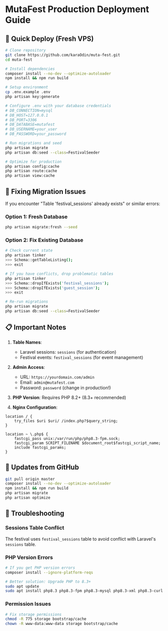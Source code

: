 # MutaFest Production Deployment Guide

## 🚀 Quick Deploy (Fresh VPS)

```bash
# Clone repository
git clone https://github.com/karaOdin/muta-fest.git
cd muta-fest

# Install dependencies
composer install --no-dev --optimize-autoloader
npm install && npm run build

# Setup environment
cp .env.example .env
php artisan key:generate

# Configure .env with your database credentials
# DB_CONNECTION=mysql
# DB_HOST=127.0.0.1
# DB_PORT=3306
# DB_DATABASE=mutafest
# DB_USERNAME=your_user
# DB_PASSWORD=your_password

# Run migrations and seed
php artisan migrate
php artisan db:seed --class=FestivalSeeder

# Optimize for production
php artisan config:cache
php artisan route:cache
php artisan view:cache
```

## 🔧 Fixing Migration Issues

If you encounter "Table 'festival_sessions' already exists" or similar errors:

### Option 1: Fresh Database
```bash
php artisan migrate:fresh --seed
```

### Option 2: Fix Existing Database
```bash
# Check current state
php artisan tinker
>>> Schema::getTableListing();
>>> exit

# If you have conflicts, drop problematic tables
php artisan tinker
>>> Schema::dropIfExists('festival_sessions');
>>> Schema::dropIfExists('guest_session');
>>> exit

# Re-run migrations
php artisan migrate
php artisan db:seed --class=FestivalSeeder
```

## 📋 Important Notes

1. **Table Names**:
   - Laravel sessions: `sessions` (for authentication)
   - Festival events: `festival_sessions` (for event management)
   
2. **Admin Access**:
   - URL: `https://yourdomain.com/admin`
   - Email: `admin@mutafest.com`
   - Password: `password` (change in production!)

3. **PHP Version**: Requires PHP 8.2+ (8.3+ recommended)

4. **Nginx Configuration**:
```nginx
location / {
    try_files $uri $uri/ /index.php?$query_string;
}

location ~ \.php$ {
    fastcgi_pass unix:/var/run/php/php8.3-fpm.sock;
    fastcgi_param SCRIPT_FILENAME $document_root$fastcgi_script_name;
    include fastcgi_params;
}
```

## 🔄 Updates from GitHub

```bash
git pull origin master
composer install --no-dev --optimize-autoloader
npm install && npm run build
php artisan migrate
php artisan optimize
```

## 🐛 Troubleshooting

### Sessions Table Conflict
The festival uses `festival_sessions` table to avoid conflict with Laravel's `sessions` table.

### PHP Version Errors
```bash
# If you get PHP version errors
composer install --ignore-platform-reqs

# Better solution: Upgrade PHP to 8.3+
sudo apt update
sudo apt install php8.3 php8.3-fpm php8.3-mysql php8.3-xml php8.3-curl
```

### Permission Issues
```bash
# Fix storage permissions
chmod -R 775 storage bootstrap/cache
chown -R www-data:www-data storage bootstrap/cache
```